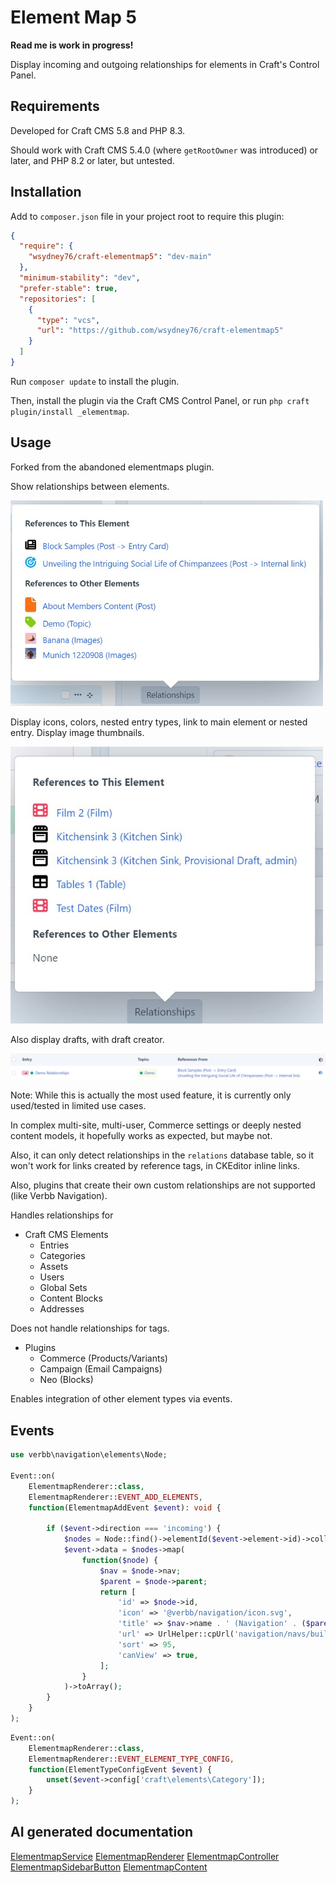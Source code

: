 # Element Map 5

__Read me is work in progress!__

Display incoming and outgoing relationships for elements in Craft's Control Panel.

## Requirements

Developed for Craft CMS 5.8 and PHP 8.3.

Should work with Craft CMS 5.4.0 (where `getRootOwner` was introduced) or later, and PHP 8.2 or later, but untested.

## Installation

Add to `composer.json` file in your project root to require this plugin:

```json
{
  "require": {
    "wsydney76/craft-elementmap5": "dev-main"
  },
  "minimum-stability": "dev",
  "prefer-stable": true,
  "repositories": [
    {
      "type": "vcs",
      "url": "https://github.com/wsydney76/craft-elementmap5"
    }
  ]
}
```

Run `composer update` to install the plugin.

Then, install the plugin via the Craft CMS Control Panel, or run `php craft plugin/install _elementmap`.

## Usage

Forked from the abandoned elementmaps plugin.

Show relationships between elements.

<div style="max-width:500px">

![Relationships Sidebar](screenshots/relationships1.jpg)

Display icons, colors, nested entry types, link to main element or nested entry. Display image thumbnails.

![Relationships Example 2](screenshots/relationships3.jpg)

Also display drafts, with draft creator.

</div>

![Relationships Element Index](screenshots/relationships2.jpg)



Note: While this is actually the most used feature, it is currently only used/tested in limited use cases.

In complex multi-site, multi-user, Commerce settings or deeply nested content models, it hopefully works as expected, but maybe not.

Also, it can only detect relationships in the `relations` database table, so it won't work for links created by reference tags, in CKEditor inline links.

Also, plugins that create their own custom relationships are not supported (like Verbb Navigation).

Handles relationships for

* Craft CMS Elements
  * Entries 
  * Categories
  * Assets
  * Users
  * Global Sets
  * Content Blocks
  * Addresses

Does not handle relationships for tags.

* Plugins
  * Commerce (Products/Variants) 
  * Campaign (Email Campaigns)
  * Neo (Blocks)

Enables integration of other element types via events.

## Events

```php
use verbb\navigation\elements\Node;

Event::on(
    ElementmapRenderer::class,
    ElementmapRenderer::EVENT_ADD_ELEMENTS,
    function(ElementmapAddEvent $event): void {

        if ($event->direction === 'incoming') {
            $nodes = Node::find()->elementId($event->element->id)->collect();
            $event->data = $nodes->map(
                function($node) {
                    $nav = $node->nav;
                    $parent = $node->parent;
                    return [
                        'id' => $node->id,
                        'icon' => '@verbb/navigation/icon.svg',
                        'title' => $nav->name . ' (Navigation' . ($parent ? ' - ' . $parent->title : '') . ')',
                        'url' => UrlHelper::cpUrl('navigation/navs/build/' . $nav->id),
                        'sort' => 95,
                        'canView' => true,
                    ];
                }
            )->toArray();
        }
    }
);
```

```php
Event::on(
    ElementmapRenderer::class,
    ElementmapRenderer::EVENT_ELEMENT_TYPE_CONFIG,
    function(ElementTypeConfigEvent $event) {
        unset($event->config['craft\elements\Category']);
    }
);
```

## AI generated documentation

[ElementmapService](docs/ElementmapService.md)
[ElementmapRenderer](docs/ElementmapRenderer.md)
[ElementmapController](docs/ElementmapController.md)
[ElementmapSidebarButton](docs/elementmap_sidebarbutton.md)
[ElementmapContent](docs/elementmap_content.md)

